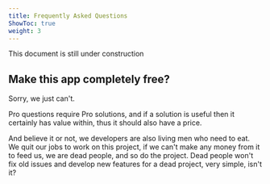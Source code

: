 ```yaml
---
title: Frequently Asked Questions
ShowToc: true
weight: 3
---
```


This document is still under construction

## Make this app completely free?

Sorry, we just can't.

Pro questions require Pro solutions, and if a solution is useful then it certainly has value within, thus it should also have a price.

And believe it or not, we developers are also living men who need to eat. We quit our jobs to work on this project, if we can't make any money from it to feed us, we are dead people, and so do the project. Dead people won't fix old issues and develop new features for a dead project, very simple, isn't it?

